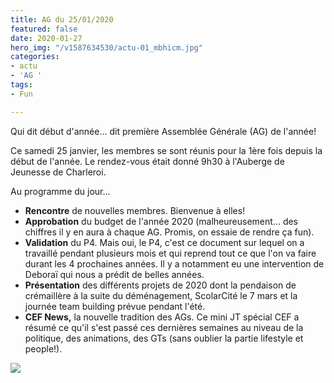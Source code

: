 ```yaml
---
title: AG du 25/01/2020
featured: false
date: 2020-01-27
hero_img: "/v1587634530/actu-01_mbhicm.jpg"
categories:
- actu
- 'AG '
tags:
- Fun

---
```

Qui dit début d'année... dit première Assemblée Générale (AG) de l'année! 

Ce samedi 25 janvier, les membres se sont réunis pour la 1ère fois depuis la début de l'année. Le rendez-vous était donné 9h30 à l'Auberge de Jeunesse de Charleroi. 

Au programme du jour... 

* **Rencontre** de nouvelles membres. Bienvenue à elles! 
* **Approbation** du budget de l'année 2020 (malheureusement... des chiffres il y en aura à chaque AG. Promis, on essaie de rendre ça fun).
* **Validation** du P4. Mais oui, le P4, c'est ce document sur lequel on a travaillé pendant plusieurs mois et qui reprend tout ce que l'on va faire durant les 4 prochaines années. Il y a notamment eu une intervention de Deboraï qui nous a prédit de belles années. 
* **Présentation** des différents projets de 2020 dont la pendaison de crémaillère à la suite du déménagement, ScolarCité le 7 mars et la journée team building prévue pendant l'été.
* **CEF News,** la nouvelle tradition des AGs. Ce mini JT spécial CEF a résumé ce qu'il s'est passé ces dernières semaines au niveau de la politique, des animations, des GTs (sans oublier la partie lifestyle et people!). 

![](https://res.cloudinary.com/cefasbl/image/upload/c_limit,dpr_auto,q_70,w_740,f_auto/v1587634530/home-news_f8fsho.jpg)